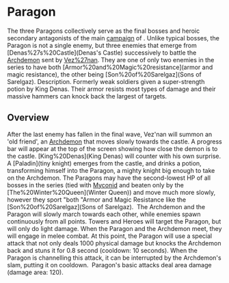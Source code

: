 # Paragon

The three Paragons collectively serve as the final bosses and heroic secondary antagonists of the main [campaign](campaign) of . Unlike typical bosses, the Paragon is not a single enemy, but three enemies that emerge from [Denas%27s%20Castle](Denas's Castle) successively to battle the [Archdemon](Archdemon) sent by [Vez%27nan](Vez'nan). They are one of only two enemies in the series to have both [Armor%20and%20Magic%20resistance](armor and magic resistance), the other being [Son%20of%20Sarelgaz](Sons of Sarelgaz).
Description.
Formerly weak soldiers given a super-strength potion by King Denas. Their armor resists most types of damage and their massive hammers can knock back the largest of targets.
## Overview

After the last enemy has fallen in the final wave, Vez'nan will summon an 'old friend', an [Archdemon](Archdemon) that moves slowly towards the castle. A progress bar will appear at the top of the screen showing how close the demon is to the castle. [King%20Denas](King Denas) will counter with his own surprise. A [Paladin](tiny knight) emerges from the castle, and drinks a potion, transforming himself into the Paragon, a mighty knight big enough to take on the Archdemon.
The Paragons may have the second-lowest HP of all bosses in the series (tied with [Myconid](Myconid) and beaten only by the [The%20Winter%20Queen](Winter Queen)) and move much more slowly, however they sport "both "Armor and Magic Resistance like the [Son%20of%20Sarelgaz](Sons of Sarelgaz). 
The Archdemon and the Paragon will slowly march towards each other, while enemies spawn continuously from all points. Towers and Heroes will target the Paragon, but will only do light damage. When the Paragon and the Archdemon meet, they will engage in melee combat. At this point, the Paragon will use a special attack that not only deals 1000 physical damage but knocks the Archdemon back and stuns it for 0.8 second (cooldown: 10 seconds). When the Paragon is channelling this attack, it can be interrupted by the Archdemon's slam, putting it on cooldown. 
Paragon's basic attacks deal area damage (damage area: 120).